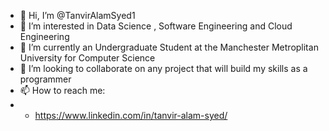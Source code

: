 - 👋 Hi, I’m @TanvirAlamSyed1
- 👀 I’m interested in Data Science , Software Engineering and Cloud Engineering
- 🌱 I’m currently an Undergraduate Student at the Manchester Metroplitan University for Computer Science
- 💞️ I’m looking to collaborate on any project that will build my skills as a programmer
- 📫 How to reach me:
- - https://www.linkedin.com/in/tanvir-alam-syed/

<!---
TanvirAlamSyed1/TanvirAlamSyed1 is a ✨ special ✨ repository because its `README.md` (this file) appears on your GitHub profile.
You can click the Preview link to take a look at your changes.
--->
